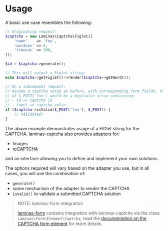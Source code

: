 # Usage

A basic use case resembles the following:

```php
// Originating request:
$captcha = new Laminas\Captcha\Figlet([
    'name'    => 'foo',
    'wordLen' => 6,
    'timeout' => 300,
]);

$id = $captcha->generate();

// This will output a Figlet string:
echo $captcha->getFiglet()->render($captcha->getWord());

// On a subsequent request:
// Assume a captcha setup as before, with corresponding form fields, the value
// of $_POST['foo'] would be a key/value array containing:
// - id => captcha ID
// - input => captcha value
if ($captcha->isValid($_POST['foo'], $_POST)) {
    // Validated!
}
```

The above example demonstrates usage of a FIGlet string for the CAPTCHA.
laminas-captcha also provides adapters for:

- Images
- [reCAPTCHA](https://www.google.com/recaptcha/intro/index.html)

and an interface allowing you to define and implement your own solutions.

The options required will vary based on the adapter you use, but in all cases,
you will use the combination of:

- `generate()`
- some mechanism of the adapter to render the CAPTCHA
- `isValid()` to validate a submitted CAPTCHA solution

> NOTE: laminas-form integration
>
> [laminas-form](https://github.com/laminas/laminas-form) contains integration
> with laminas-captcha via the class `Laminas\Form\Element\Captcha`; read the
> [documentation on the CAPTCHA form element](https://docs.laminas.dev/laminas-form/element/captcha/)
> for more details.
